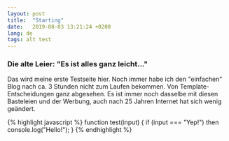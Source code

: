 ```yaml
---
layout: post
title:  "Starting"
date:   2019-08-03 13:21:24 +0200
lang: de
tags: alt test
---
```


### Die alte Leier: "Es ist alles ganz leicht..."

Das wird meine erste Testseite hier. Noch immer habe ich den "einfachen" Blog nach ca. 3 Stunden nicht zum Laufen bekommen. Von Template-Entscheidungen ganz abgesehen. Es ist immer noch dasselbe mit diesen Basteleien und der Werbung, auch nach 25 Jahren Internet hat sich wenig geändert.

{% highlight javascript %}
function test(input) {
  if (input === "Yep!") then console.log("Hello!");
}
{% endhighlight %}

